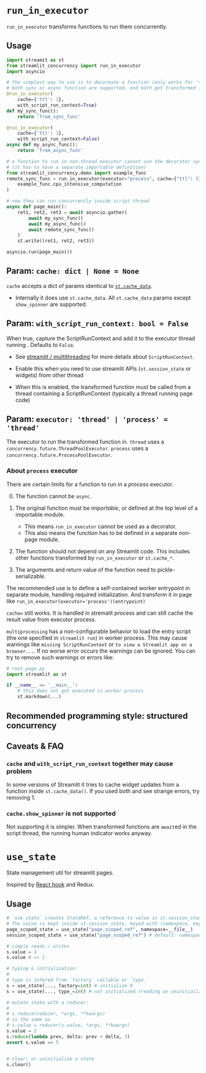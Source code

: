 # `run_in_executor`

`run_in_executor` transforms functions to run them concurrently.

## Usage

```py
import streamit as st
from streamlit_concurrency import run_in_executor
import asyncio

# the simplest way to use is to decoreate a function (only works for 'thread' executor)
# both sync or async function are supported, and both get transformed into async function
@run_in_executor(
    cache={'ttl': 1},
    with_script_run_context=True)
def my_sync_func():
    return 'from_sync_func'

@run_in_executor(
    cache={'ttl': 1},
    with_script_run_context=False)
async def my_async_func():
    return 'from_async_func'

# a function to run in non-thread executor cannot use the decorator syntax
# (it has to have a separate importable definition)
from streamlit_concurrency.demo import example_func
remote_sync_func = run_in_executor(executor="process", cache={"ttl": 5})(
    example_func.cpu_intensive_computation
)

# now they can run concurrently inside script thread
async def page_main():
    ret1, ret2, ret3 = await asyncio.gather(
        await my_sync_func()
        await my_async_func()
        await remote_sync_func()
    )
    st.write((ret1, ret2, ret3))

asyncio.run(page_main())
```

## Param: `cache: dict | None = None`

`cache` accepts a dict of params identical to [`st.cache_data`](https://docs.streamlit.io/develop/api-reference/caching-and-state/st.cache_data).

- Internally it does use `st.cache_data`. All `st.cache_data` params except `show_spinner` are supported.


## Param: `with_script_run_context: bool = False`

When true, capture the ScriptRunContext and add it to the executor thread running . Defaults to `False`.

- See [streamlit / multithreading](https://docs.streamlit.io/develop/concepts/design/multithreading) for more details about `ScriptRunContext`.

- Enable this when you need to use streamlit APIs (`st.session_state` or widgets) from other thread

- When this is enabled, the transformed function must be called from a thread containing a ScriptRunContext (typically a thread running page code)

## Param: `executor: 'thread' | 'process' = 'thread'`

The executor to run the transformed function in. `thread` uses a `concurrency.future.ThreadPoolExecutor`. `process` uses a `concurrency.future.ProcessPoolExecutor`. 

### About `process` executor

There are certain limits for a function to run in a _process_ executor.

0. The function cannot be `async`.

1. The original function must be _importable_, or defined at the top level of a importable module.
    - This means `run_in_executor` cannot be used as a decorator.
    - This also means the function has to be defined in a separate non-page module.

2. The function should not depend on any Streamlit code. This includes other functions transformed by `run_in_executor` or `st.cache_*`.

3. The arguments and return value of the function need to pickle-serializable.

The recommended use is to define a self-contained worker entrypoint in separate module, handling required initialization. And transform it in page like `run_in_executor(executor='process')(entrypoint)`

`cache=` still works. It is handled in stremalit process and can still cache the result value from executor process.

`multiprocessing` has a non-configurable behavior to load the entry script (the one specified in `streamlit run`) in worker process. This may cause warnings like `missing ScriptRunContext` or `to view a Streamlit app on a browser...`. If no worse error occurs the warnings can be ignored. You can try to remove such warnings or errors like:

```py
# root_page.py
import streamlit as st

if __name__ == '__main__':
    # this does not get executed in worker process
    st.markdown(...)


```


## Recommended programming style: structured concurrency

<!-- TODO: more -->

<!-- TBD: should we recommend more complete framework like trio?-->

## Caveats & FAQ



### `cache` and `with_script_run_context` together may cause problem

In some versions of Streamlit it tries to cache widget updates from a function inside `st.cache_data()`. If you used both and see strange errors, try removing 1.

### `cache.show_spinner` is not supported

<!--
Supporting it would implicitly (showing a spinner requires a ScriptRunContext)
-->

Not supporting it is simpler. When transformed functions are `await`ed in the script thread, the running human indicator works anyway.

# `use_state`

State management util for streamlit pages.

Inspired by [React hook](https://react.dev/reference/react/hooks) and Redux.

## Usage

```py
# `use_state` creates StateRef, a reference to value in st.session_state.
# The value is kept inside st.session_state, keyed with (namespace, key) tuple
page_scoped_state = use_state("page_scoped_ref", namespace=__file__)
session_scoped_state = use_state("page_scoped_ref") # default: namespace=None

# simple reads / writes
s.value = 1
s.value # => 1

# typing & initialization:
#
# type is infered from `factory` callable or `type_`
s = use_state(..., factory=int) # initialize 0
s = use_state(..., type_=int) # not initialized (reading an uninitialized state throws KeyError)

# mutate state with a reducer:
# 
# s.reduce(reducer, *args, **kwargs)
# is the same as
# s.value = reducer(s.value, *args, **kwargs)
s.value = 2
s.reduce(lambda prev, delta: prev + delta, 3)
assert s.value == 5


# clear: or uninitialize a state
s.clear()
```